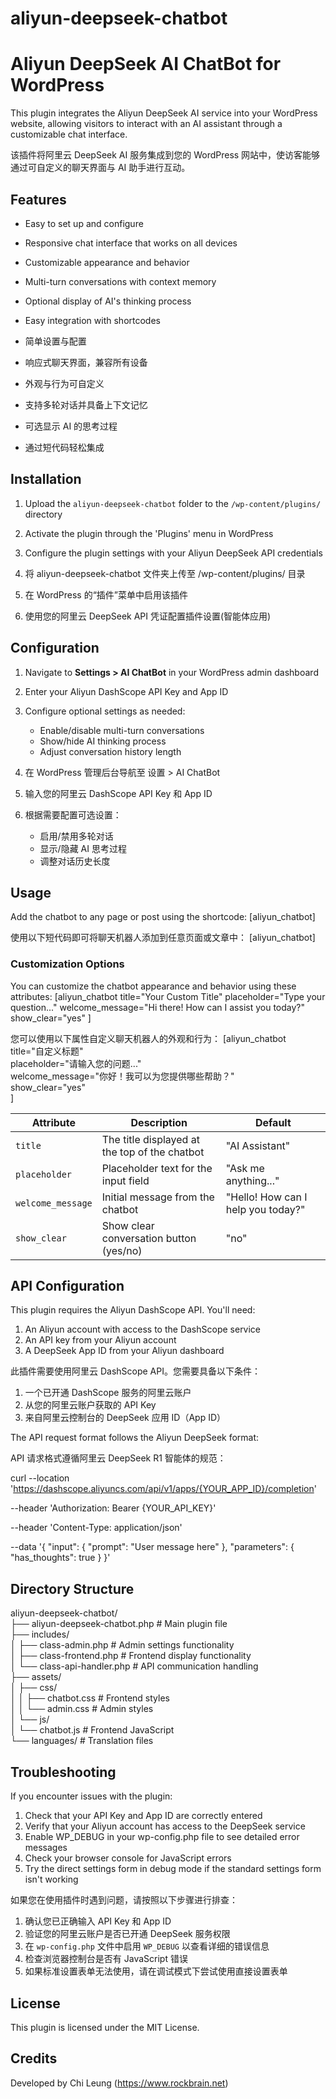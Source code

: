 # aliyun-deepseek-chatbot

# Aliyun DeepSeek AI ChatBot for WordPress

This plugin integrates the Aliyun DeepSeek AI service into your WordPress website, allowing visitors to interact with an AI assistant through a customizable chat interface.

该插件将阿里云 DeepSeek AI 服务集成到您的 WordPress 网站中，使访客能够通过可自定义的聊天界面与 AI 助手进行互动。

## Features

- Easy to set up and configure
- Responsive chat interface that works on all devices
- Customizable appearance and behavior
- Multi-turn conversations with context memory
- Optional display of AI's thinking process
- Easy integration with shortcodes

- 简单设置与配置
- 响应式聊天界面，兼容所有设备
- 外观与行为可自定义
- 支持多轮对话并具备上下文记忆
- 可选显示 AI 的思考过程
- 通过短代码轻松集成

## Installation

1. Upload the `aliyun-deepseek-chatbot` folder to the `/wp-content/plugins/` directory
2. Activate the plugin through the 'Plugins' menu in WordPress
3. Configure the plugin settings with your Aliyun DeepSeek API credentials

1. 将 aliyun-deepseek-chatbot 文件夹上传至 /wp-content/plugins/ 目录
2. 在 WordPress 的“插件”菜单中启用该插件
3. 使用您的阿里云 DeepSeek API 凭证配置插件设置(智能体应用)

## Configuration

1. Navigate to **Settings > AI ChatBot** in your WordPress admin dashboard
2. Enter your Aliyun DashScope API Key and App ID
3. Configure optional settings as needed:
   - Enable/disable multi-turn conversations
   - Show/hide AI thinking process
   - Adjust conversation history length

1. 在 WordPress 管理后台导航至 设置 > AI ChatBot
2. 输入您的阿里云 DashScope API Key 和 App ID
3. 根据需要配置可选设置：
   - 启用/禁用多轮对话
   - 显示/隐藏 AI 思考过程
   - 调整对话历史长度

## Usage

Add the chatbot to any page or post using the shortcode:
[aliyun_chatbot]

使用以下短代码即可将聊天机器人添加到任意页面或文章中：
[aliyun_chatbot]

### Customization Options

You can customize the chatbot appearance and behavior using these attributes:
[aliyun_chatbot
title="Your Custom Title"
placeholder="Type your question..."
welcome_message="Hi there! How can I assist you today?"
show_clear="yes"
]

您可以使用以下属性自定义聊天机器人的外观和行为：
[aliyun_chatbot  
title="自定义标题"  
placeholder="请输入您的问题..."  
welcome_message="你好！我可以为您提供哪些帮助？"  
show_clear="yes"  
]

| Attribute | Description | Default |
|-----------|-------------|---------|
| `title` | The title displayed at the top of the chatbot | "AI Assistant" |
| `placeholder` | Placeholder text for the input field | "Ask me anything..." |
| `welcome_message` | Initial message from the chatbot | "Hello! How can I help you today?" |
| `show_clear` | Show clear conversation button (yes/no) | "no" |

## API Configuration

This plugin requires the Aliyun DashScope API. You'll need:

1. An Aliyun account with access to the DashScope service
2. An API key from your Aliyun account
3. A DeepSeek App ID from your Aliyun dashboard

此插件需要使用阿里云 DashScope API。您需要具备以下条件：

1. 一个已开通 DashScope 服务的阿里云账户  
2. 从您的阿里云账户获取的 API Key  
3. 来自阿里云控制台的 DeepSeek 应用 ID（App ID）  

The API request format follows the Aliyun DeepSeek format:

API 请求格式遵循阿里云 DeepSeek R1 智能体的规范：

curl --location 'https://dashscope.aliyuncs.com/api/v1/apps/{YOUR_APP_ID}/completion'

--header 'Authorization: Bearer {YOUR_API_KEY}' 

--header 'Content-Type: application/json' 

--data '{
   "input": {
      "prompt": "User message here"
      },
      "parameters": {
         "has_thoughts": true
         }
         }'

## Directory Structure

aliyun-deepseek-chatbot/  
├── aliyun-deepseek-chatbot.php       # Main plugin file  
├── includes/  
│   ├── class-admin.php               # Admin settings functionality  
│   ├── class-frontend.php            # Frontend display functionality  
│   └── class-api-handler.php         # API communication handling  
├── assets/  
│   ├── css/  
│   │   ├── chatbot.css               # Frontend styles  
│   │   └── admin.css                 # Admin styles  
│   └── js/  
│       └── chatbot.js                # Frontend JavaScript  
└── languages/                        # Translation files

## Troubleshooting

If you encounter issues with the plugin:

1. Check that your API Key and App ID are correctly entered
2. Verify that your Aliyun account has access to the DeepSeek service
3. Enable WP_DEBUG in your wp-config.php file to see detailed error messages
4. Check your browser console for JavaScript errors
5. Try the direct settings form in debug mode if the standard settings form isn't working

如果您在使用插件时遇到问题，请按照以下步骤进行排查：

1. 确认您已正确输入 API Key 和 App ID  
2. 验证您的阿里云账户是否已开通 DeepSeek 服务权限  
3. 在 `wp-config.php` 文件中启用 `WP_DEBUG` 以查看详细的错误信息  
4. 检查浏览器控制台是否有 JavaScript 错误  
5. 如果标准设置表单无法使用，请在调试模式下尝试使用直接设置表单

## License

This plugin is licensed under the MIT License.

## Credits

Developed by Chi Leung (https://www.rockbrain.net)